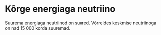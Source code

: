# Kõrge energiaga neutriino

Suurema energiaga neutriinod on suured. Võrreldes keskmise neutriinoga on nad 15
000 korda suuremad.
